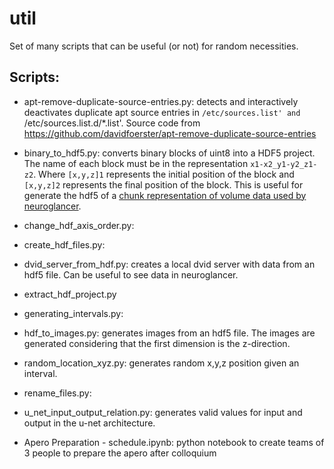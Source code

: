 # util
Set of many scripts that can be useful (or not) for random necessities.

## Scripts:

- apt-remove-duplicate-source-entries.py: detects and interactively deactivates duplicate apt source entries in `/etc/sources.list' and `/etc/sources.list.d/*.list'.
Source code from https://github.com/davidfoerster/apt-remove-duplicate-source-entries

- binary_to_hdf5.py: converts binary blocks of uint8 into a HDF5 project. The name of each block must be in the representation `x1-x2_y1-y2_z1-z2`. Where `[x,y,z]1` represents the initial position of the block and `[x,y,z]2` represents the final position of the block. This is useful for generate the hdf5 of a [chunk representation of volume data used by neuroglancer](https://github.com/google/neuroglancer/tree/master/src/neuroglancer/datasource/precomputed).

- change_hdf_axis_order.py:

- create_hdf_files.py:

- dvid_server_from_hdf.py: creates a local dvid server with data from an hdf5 file. Can be useful to see data in neuroglancer.

- extract_hdf_project.py

- generating_intervals.py:

- hdf_to_images.py: generates images from an hdf5 file. The images are generated considering that the first dimension is the z-direction.

- random_location_xyz.py: generates random x,y,z position given an interval.

- rename_files.py:

- u_net_input_output_relation.py: generates valid values for input and output in the u-net architecture.

- Apero Preparation - schedule.ipynb: python notebook to create teams of 3 people to prepare the apero after colloquium
